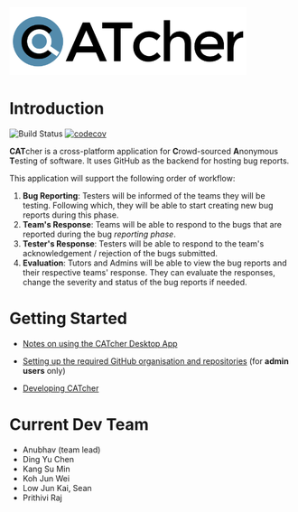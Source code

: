 <img src="./src/assets/images/CATcher_logo.png" alt="CATcher" width="420" height="120"/>

# Introduction

![Build Status](https://github.com/CATcher-org/CATcher/workflows/Setup%20Builds%20and%20Tests/badge.svg) [![codecov](https://codecov.io/gh/CATcher-org/CATcher/branch/master/graph/badge.svg?token=XPTILL9ZFM)](https://codecov.io/gh/CATcher-org/CATcher)

**CAT**cher is a cross-platform application for **C**rowd-sourced **A**nonymous **T**esting of software. It uses GitHub as the backend for hosting bug reports.

This application will support the following order of workflow:
1. **Bug Reporting**: Testers will be informed of the teams they will be testing. Following which, they will be able to start creating new bug reports during this phase.
2. **Team's Response**: Teams will be able to respond to the bugs that are reported during the bug _reporting phase_.
3. **Tester's Response**: Testers will be able to respond to the team's acknowledgement / rejection of the bugs submitted.
3. **Evaluation**: Tutors and Admins will be able to view the bug reports and their respective teams' response. They can evaluate the responses, change the severity and status of the bug reports if needed.

# Getting Started

* [Notes on using the CATcher Desktop App](./docs/usage-notes.md)

* [Setting up the required GitHub organisation and repositories](./docs/setup-notes.md) (for **admin users** only)

* [Developing CATcher](./docs/developer-notes.md)

# Current Dev Team

* Anubhav (team lead)
* Ding Yu Chen
* Kang Su Min
* Koh Jun Wei
* Low Jun Kai, Sean
* Prithivi Raj
